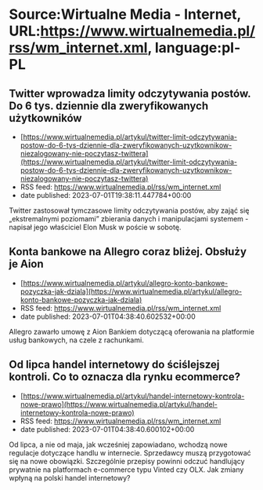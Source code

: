# Source:Wirtualne Media - Internet, URL:https://www.wirtualnemedia.pl/rss/wm_internet.xml, language:pl-PL

## Twitter wprowadza limity odczytywania postów. Do 6 tys. dziennie dla zweryfikowanych użytkowników
 - [https://www.wirtualnemedia.pl/artykul/twitter-limit-odczytywania-postow-do-6-tys-dziennie-dla-zweryfikowanych-uzytkownikow-niezalogowany-nie-poczytasz-twittera](https://www.wirtualnemedia.pl/artykul/twitter-limit-odczytywania-postow-do-6-tys-dziennie-dla-zweryfikowanych-uzytkownikow-niezalogowany-nie-poczytasz-twittera)
 - RSS feed: https://www.wirtualnemedia.pl/rss/wm_internet.xml
 - date published: 2023-07-01T19:38:11.447784+00:00

Twitter zastosował tymczasowe limity odczytywania postów, aby zająć się „ekstremalnymi poziomami” zbierania danych i manipulacjami systemem - napisał jego właściciel Elon Musk w poście w sobotę.

## Konta bankowe na Allegro coraz bliżej. Obsłuży je Aion
 - [https://www.wirtualnemedia.pl/artykul/allegro-konto-bankowe-pozyczka-jak-dziala](https://www.wirtualnemedia.pl/artykul/allegro-konto-bankowe-pozyczka-jak-dziala)
 - RSS feed: https://www.wirtualnemedia.pl/rss/wm_internet.xml
 - date published: 2023-07-01T04:38:40.602532+00:00

Allegro zawarło umowę z Aion Bankiem dotyczącą oferowania na platformie usług bankowych, na czele z rachunkami.

## Od lipca handel internetowy do ściślejszej kontroli. Co to oznacza dla rynku ecommerce?
 - [https://www.wirtualnemedia.pl/artykul/handel-internetowy-kontrola-nowe-prawo](https://www.wirtualnemedia.pl/artykul/handel-internetowy-kontrola-nowe-prawo)
 - RSS feed: https://www.wirtualnemedia.pl/rss/wm_internet.xml
 - date published: 2023-07-01T04:38:40.600102+00:00

Od lipca, a nie od maja, jak wcześniej zapowiadano, wchodzą nowe regulacje dotyczące handlu w internecie. Sprzedawcy muszą przygotować się na nowe obowiązki. Szczególnie przepisy powinni odczuć handlujący prywatnie na platformach e-commerce typu Vinted czy OLX. Jak zmiany wpłyną na polski handel internetowy?

